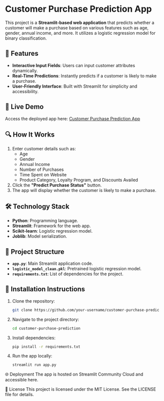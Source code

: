 # Customer Purchase Prediction App

This project is a **Streamlit-based web application** that predicts whether a customer will make a purchase based on various features such as age, gender, annual income, and more. It utilizes a logistic regression model for binary classification.

## 🌟 Features
- **Interactive Input Fields**: Users can input customer attributes dynamically.
- **Real-Time Predictions**: Instantly predicts if a customer is likely to make a purchase.
- **User-Friendly Interface**: Built with Streamlit for simplicity and accessibility.

## 🚀 Live Demo
Access the deployed app here: [Customer Purchase Prediction App](https://customer-purchase-prediction-e7nodomc8osgvaqze4dag4.streamlit.app/)

## 🔍 How It Works
1. Enter customer details such as:
   - Age
   - Gender
   - Annual Income
   - Number of Purchases
   - Time Spent on Website
   - Product Category, Loyalty Program, and Discounts Availed
2. Click the **"Predict Purchase Status"** button.
3. The app will display whether the customer is likely to make a purchase.

## 🛠 Technology Stack
- **Python**: Programming language.
- **Streamlit**: Framework for the web app.
- **Scikit-learn**: Logistic regression model.
- **Joblib**: Model serialization.

## 📂 Project Structure
- **`app.py`**: Main Streamlit application code.
- **`logistic_model_clean.pkl`**: Pretrained logistic regression model.
- **`requirements.txt`**: List of dependencies for the project.

## 🔧 Installation Instructions
1. Clone the repository:
   ```bash
   git clone https://github.com/your-username/customer-purchase-prediction.git
2. Navigate to the project directory:
   ```bash
   cd customer-purchase-prediction
3. Install dependencies:
   ```bash
   pip install -r requirements.txt
4. Run the app locally:
   ```bash
   streamlit run app.py
🌐 Deployment
The app is hosted on Streamlit Community Cloud and accessible here.

📜 License
This project is licensed under the MIT License. See the LICENSE file for details.

